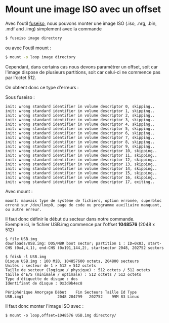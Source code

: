 Mount une image ISO avec un offset
===

Avec l'outil [fuseiso](https://wiki.archlinux.org/index.php/FuseISO), nous pouvons monter une image ISO (.iso, .nrg, .bin, .mdf and .img) simplement avec la commande 

```bash
$ fuseiso image directory
```

ou avec l'outil mount :

```bash
$ mount -o loop image directory
```

Cependant, dans certains cas nous devons paramétrer un offset, soit car l'image dispose de plusieurs partitions, soit car celui-ci ne commence pas par l'octet 512.

On obtient donc ce type d'erreurs :

Sous fuseiso :
```
init: wrong standard identifier in volume descriptor 0, skipping..
init: wrong standard identifier in volume descriptor 1, skipping..
init: wrong standard identifier in volume descriptor 2, skipping..
init: wrong standard identifier in volume descriptor 3, skipping..
init: wrong standard identifier in volume descriptor 4, skipping..
init: wrong standard identifier in volume descriptor 5, skipping..
init: wrong standard identifier in volume descriptor 6, skipping..
init: wrong standard identifier in volume descriptor 7, skipping..
init: wrong standard identifier in volume descriptor 8, skipping..
init: wrong standard identifier in volume descriptor 9, skipping..
init: wrong standard identifier in volume descriptor 10, skipping..
init: wrong standard identifier in volume descriptor 11, skipping..
init: wrong standard identifier in volume descriptor 12, skipping..
init: wrong standard identifier in volume descriptor 13, skipping..
init: wrong standard identifier in volume descriptor 14, skipping..
init: wrong standard identifier in volume descriptor 15, skipping..
init: wrong standard identifier in volume descriptor 16, skipping..
init: wrong standard identifier in volume descriptor 17, exiting..
```

Avec mount : 
```
mount: mauvais type de système de fichiers, option erronée, superbloc erroné sur /dev/loop0, page de code ou programme auxiliaire manquant, ou autre erreur.
```

Il faut donc définir le début du secteur dans notre commande.  
Exemple ici, le fichier USB.img commence par l'offset **1048576** (2048 x 512)
```
$ file USB.img
downloads/USB.img: DOS/MBR boot sector; partition 1 : ID=0x83, start-CHS (0x4,4,1), end-CHS (0x191,144,2), startsector 2048, 202752 sectors
```

```
$ fdisk -l USB.img
Disque USB.img : 100 MiB, 104857600 octets, 204800 secteurs
Unités : secteur de 1 × 512 = 512 octets
Taille de secteur (logique / physique) : 512 octets / 512 octets
taille d'E/S (minimale / optimale) : 512 octets / 512 octets
Type d'étiquette de disque : dos
Identifiant de disque : 0x3d9b4ec8

Périphérique Amorçage Début    Fin Secteurs Taille Id Type
USB.img1               2048 204799   202752    99M 83 Linux
```

Il faut donc monter l'image ISO avec :
```
$ mount -o loop,offset=1048576 USB.img directory/
```